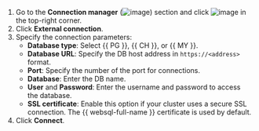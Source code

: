 1. Go to the **Connection manager** (![image](../../_assets/console-icons/folder-tree.svg)) section and click ![image](../../_assets/console-icons/square-plus.svg) in the top-right corner.
1. Click **External connection**.
1. Specify the connection parameters:
   * **Database type**: Select {{ PG }}, {{ CH }}, or {{ MY }}.
   * **Database URL**: Specify the DB host address in `https://<address>` format.
   * **Port**: Specify the number of the port for connections.
   * **Database**: Enter the DB name.
   * **User** and **Password**: Enter the username and password to access the database.
   * **SSL certificate**: Enable this option if your cluster uses a secure SSL connection. The {{ websql-full-name }} certificate is used by default.
1. Click **Connect**.